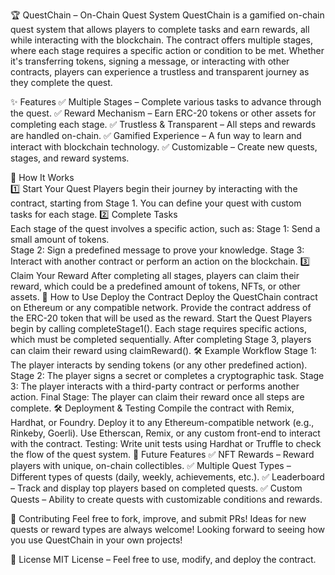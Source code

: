 🏆 QuestChain – On-Chain Quest System
QuestChain is a gamified on-chain quest system that allows players to complete tasks and earn rewards, all while interacting with the blockchain. The contract offers multiple stages, where each stage requires a specific action or condition to be met. Whether it's transferring tokens, signing a message, or interacting with other contracts, players can experience a trustless and transparent journey as they complete the quest.

✨ Features
✅ Multiple Stages – Complete various tasks to advance through the quest.
✅ Reward Mechanism – Earn ERC-20 tokens or other assets for completing each stage.
✅ Trustless & Transparent – All steps and rewards are handled on-chain.
✅ Gamified Experience – A fun way to learn and interact with blockchain technology.
✅ Customizable – Create new quests, stages, and reward systems.  

📜 How It Works  
1️⃣ Start Your Quest 
Players begin their journey by interacting with the contract, starting from Stage 1.
You can define your quest with custom tasks for each stage.
2️⃣ Complete Tasks  
Each stage of the quest involves a specific action, such as: 
Stage 1: Send a small amount of tokens.  
Stage 2: Sign a predefined message to prove your knowledge.
Stage 3: Interact with another contract or perform an action on the blockchain.
3️⃣ Claim Your Reward
After completing all stages, players can claim their reward, which could be a predefined amount of tokens, NFTs, or other assets.
🔧 How to Use
Deploy the Contract
Deploy the QuestChain contract on Ethereum or any compatible network.
Provide the contract address of the ERC-20 token that will be used as the reward.
Start the Quest
Players begin by calling completeStage1().
Each stage requires specific actions, which must be completed sequentially.
After completing Stage 3, players can claim their reward using claimReward().
🛠 Example Workflow
Stage 1: The player interacts by sending tokens (or any other predefined action).
Stage 2: The player signs a secret or completes a cryptographic task.
Stage 3: The player interacts with a third-party contract or performs another action.
Final Stage: The player can claim their reward once all steps are complete.
🛠 Deployment & Testing
Compile the contract with Remix, Hardhat, or Foundry.
Deploy it to any Ethereum-compatible network (e.g., Rinkeby, Goerli).
Use Etherscan, Remix, or any custom front-end to interact with the contract.
Testing: Write unit tests using Hardhat or Truffle to check the flow of the quest system.
🎯 Future Features
✅ NFT Rewards – Reward players with unique, on-chain collectibles.
✅ Multiple Quest Types – Different types of quests (daily, weekly, achievements, etc.).
✅ Leaderboard – Track and display top players based on completed quests.
✅ Custom Quests – Ability to create quests with customizable conditions and rewards.

🤝 Contributing
Feel free to fork, improve, and submit PRs! Ideas for new quests or reward types are always welcome!
Looking forward to seeing how you use QuestChain in your own projects!

📜 License
MIT License – Feel free to use, modify, and deploy the contract.
